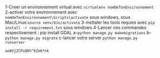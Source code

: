 1-Creer un environnement virtual avec `virtualenv nomDeTonEnvironnement`
2-activer votre environnement avec `nomDeTonEnvironnement\Scripts\activate` sous windows, sous Mac/Linux:```source venv/bin/activate```
3-insttaler les tools requies avec `pip install -r requirement.txt` sous windows
4-Lancer ces commandes respectivement :
	   pip install GDAL
	a-`python manage.py makemigrations`
	b-`python manage.py migrate`
	c-lancer votre server `python manage.py runserver`
	
	
	aoAVjZCPsQ8%^6Ze6*nk
